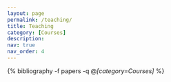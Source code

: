 ```yaml
---
layout: page
permalink: /teaching/
title: Teaching
category: [Courses]
description:
nav: true
nav_order: 4
---
```



<div class="publications">

{% bibliography -f papers -q @*[category=Courses]* %}

</div>
